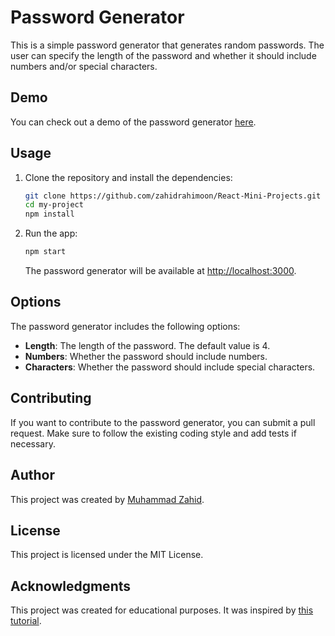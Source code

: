 # Password Generator

This is a simple password generator that generates random passwords. The user can specify the length of the password and whether it should include numbers and/or special characters.

## Demo

You can check out a demo of the password generator [here](#).

## Usage

1. Clone the repository and install the dependencies:

   ```bash
   git clone https://github.com/zahidrahimoon/React-Mini-Projects.git
   cd my-project
   npm install
   ```

2. Run the app:

   ```bash
   npm start
   ```

   The password generator will be available at [http://localhost:3000](http://localhost:3000).

## Options

The password generator includes the following options:

- **Length**: The length of the password. The default value is 4.
- **Numbers**: Whether the password should include numbers.
- **Characters**: Whether the password should include special characters.

## Contributing

If you want to contribute to the password generator, you can submit a pull request. Make sure to follow the existing coding style and add tests if necessary.

## Author

This project was created by [Muhammad Zahid](#).

## License

This project is licensed under the MIT License.

## Acknowledgments

This project was created for educational purposes. It was inspired by [this tutorial](#).
